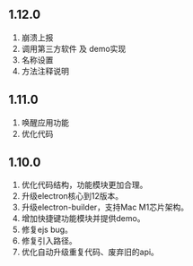 ## 1.12.0
1. 崩溃上报
2. 调用第三方软件 及 demo实现
3. 名称设置
4. 方法注释说明

## 1.11.0
1. 唤醒应用功能
2. 优化代码

## 1.10.0
1. 优化代码结构，功能模块更加合理。
2. 升级electron核心到12版本。
3. 升级electron-builder，支持Mac M1芯片架构。
4. 增加快捷键功能模块并提供demo。
5. 修复ejs bug。
6. 修复引入路径。
7. 优化自动升级重复代码、废弃旧的api。